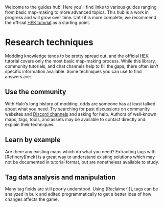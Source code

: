 Welcome to the guides hub! Here you'll find links to various guides ranging from basic map-making to more advanced topics. This hub is a work in progress and will grow over time. Until it is more complete, we recommend the official [HEK tutorial][hek] as a starting point.

# Research techniques
Modding knowledge tends to be pretty spread out, and the official [HEK][] tutorial covers only the most basic map-making process. While this library, community tutorials, and chat channels help to fill the gaps, there often isn't specific information available. Some techniques you can use to find answers are:

## Use the community
With Halo's long history of modding, odds are someone has at least talked  about what you need. Try searching for past discussions on community websites and [Discord channels][discord] and asking for help. Authors of well-known maps, tags, tools, and assets may be available to contact directly and explain their techniques.

## Learn by example
Are there any existing maps which do what you need? Extracting tags with [Refinery][mek] is a great way to understand existing solutions which may not be documented in tutorial format, but are nonetheless available to study.

## Tag data analysis and manipulation
Many tag fields are still poorly understood. Using [Reclaimer][], tags can be analyzed in bulk and edited programmatically to get a better idea of how changes affects the game.

[discord]: https://discord.reclaimers.net/
[hek]: http://hce.halomaps.org/hek/
